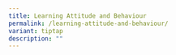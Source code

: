 ```yaml
---
title: Learning Attitude and Behaviour
permalink: /learning-attitude-and-behaviour/
variant: tiptap
description: ""
---
```


